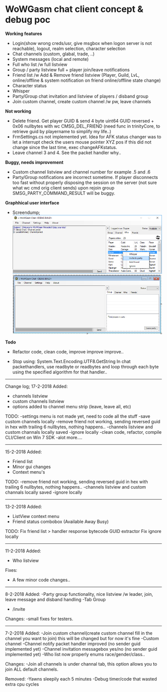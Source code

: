 # WoWGasm chat client concept & debug poc

**Working features**
- Login(show wrong creds/usr, give msgbox when logon server is not reachable), logout, realm selection, character selection
- Chat channels (custom, glabal, trade, ..)
- System messages (local and remote)
- Full who list /w full listview
- Group / party listview full + player join/leave notifications
- Friend list /w Add & Remove friend listview (Player, Guild, LvL, online/offline & system notification on friend online/offline state change)
- Character status
- Whisper
- Party/Group chat invitation and listview of players / disband group
- Join custom channel, create custom channel /w pw, leave channels

**Not working**
- Delete friend. Get player GUID & send 4 byte uint64 GUID reversed + 0x06 nullbytes with wc CMSG_DEL_FRIEND (need func in trinityCore, to retrieve guid by playername to simplify my life..)
- FrmSettings.cs not implemented yet. Idea for AFK status changer was to let a interrupt check the users mouse pointer XYZ pos if this did not change since the last time, exec changeAFKstatus.
- Leave channel 3 and 4. See the packet handler why..

**Buggy, needs improvement**
- Custom channel listview and channel number for example .5 and .6
- Party/Group notifications are incorrect sometime. If player disconnects too fast without properly disposing the session on the server (not sure what wc cmd orig client sends) upon rejoin group SMSG_PARTY_COMMAND_RESULT will be buggy.

**Graphhical user interface**
- Screendump;
![screendump gui](screendump2.png)
![screendump gui](screendump.png)

**Todo**
- Refactor code, clean code, improve improve improve..

- Stop using: System.Text.Encoding.UTF8.GetString
In chat packethandlers, use readbyte or readbytes and loop through each byte using the specified algorithm for that handler..

---------------------------------------------------------------------
Change log;
17-2-2018
Added:
- channels listview
- custom channels listview
- options added to channel menu strip (leave, leave all, etc) 

TODO:
-settings menu is not made yet, need to code all the stuff
-save custom channels locally
-remove friend not working, sending reversed guid in hex with trailing 6 nullbytes, nothing happens..
-channels listview and custom channals locally saved
-ignore locally
-clean code, refactor, compile CLI/Client on Win 7 SDK
-alot more....
 
---------------------------------------------------------------------
15-2-2018
Added:
- Friend list
- Minor gui changes
- Context menu's

TODO:
-remove friend not working, sending reversed guid in hex with trailing 6 nullbytes, nothing happens..
-channels listview and custom channals locally saved
-ignore locally 

---------------------------------------------------------------------
13-2-2018
Added:
- ListView context menu
- Friend status combobox (Available Away Busy)

TODO:
Fix friend list > handler response bytecode GUID extractor
Fix ignore locally

---------------------------------------------------------------------
11-2-2018
Added:
- Who listview

Fixes:
- A few minor code changes..

---------------------------------------------------------------------
8-2-2018
Added:
-Party group functionality, nice listview /w leader, join, leave message and disband handling
-Tab Group
- /invite <player>

Changes:
-small fixes for testers.

---------------------------------------------------------------------
7-2-2018
Added:
-Join custom channel(create custom channel fill in the channel you want to join) this will be changed but for now it's fine
-Custom channel
-Channel notify packet handler improved (no sender guid implemented yet)
-Channel invitation messagebox yes/no (no sender guid implemented yet)
-Who list now properly enums race/gender/class..

Changes:
-Join all channels is under channal tab, this option allows you to join ALL default channels.


Removed:
-Yawns sleepily each 5 minutes
-Debug timer/code that wasted extra cpu cycles
